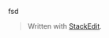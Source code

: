 fsd


> Written with [StackEdit](https://stackedit.io/).
<!--stackedit_data:
eyJoaXN0b3J5IjpbLTE5MDQ0MjQyNDddfQ==
-->